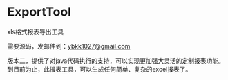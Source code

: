 ExportTool
==========

xls格式报表导出工具

需要源码，发邮件到：ybkk1027@gmail.com

版本二，提供了对java代码执行的支持，可以实现更加强大灵活的定制报表功能。
到目前为止，此报表工具，可以生成任何简单、复杂的excel报表了。